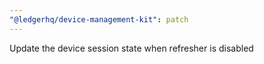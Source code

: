 ```yaml
---
"@ledgerhq/device-management-kit": patch
---
```


Update the device session state when refresher is disabled
